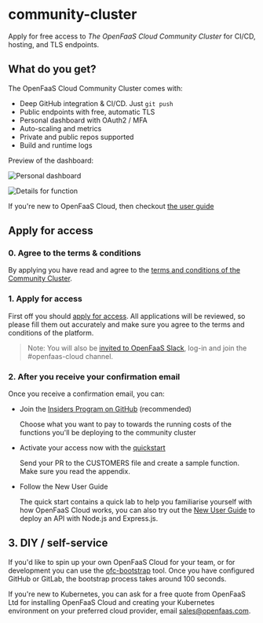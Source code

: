 # community-cluster

Apply for free access to *The OpenFaaS Cloud Community Cluster* for CI/CD, hosting, and TLS endpoints.

## What do you get?

The OpenFaaS Cloud Community Cluster comes with:

* Deep GitHub integration & CI/CD. Just `git push`
* Public endpoints with free, automatic TLS
* Personal dashboard with OAuth2 / MFA
* Auto-scaling and metrics
* Private and public repos supported
* Build and runtime logs

Preview of the dashboard:

![Personal dashboard](https://www.openfaas.com/images/openfaas-cloud-gitlab/dashboard.png)

![Details for function](https://www.openfaas.com/images/openfaas-cloud-gitlab/details.png)

If you're new to OpenFaaS Cloud, then checkout [the user guide](https://docs.openfaas.com/openfaas-cloud/user-guide/)

## Apply for access

### 0. Agree to the terms & conditions

By applying you have read and agree to the [terms and conditions of the Community Cluster](https://github.com/openfaas/openfaas-cloud/blob/master/PRIVACY.md).

### 1. Apply for access

First off you should [apply for access](https://forms.gle/8e6ZXJKMcDHpV6Xu6). All applications will be reviewed, so please fill them out accurately and make sure you agree to the terms and conditions of the platform.

> Note: You will also be [invited to OpenFaaS Slack](https://docs.openfaas.com/community/), log-in and join the #openfaas-cloud channel.

### 2. After you receive your confirmation email

Once you receive a confirmation email, you can:

* Join the [Insiders Program on GitHub](https://insiders.openfaas.io/) (recommended)

    Choose what you want to pay to towards the running costs of the functions you'll be deploying to the community cluster

* Activate your access now with the [quickstart](./docs/)

    Send your PR to the CUSTOMERS file and create a sample function. Make sure you read the appendix.

* Follow the New User Guide

    The quick start contains a quick lab to help you familiarise yourself with how OpenFaaS Cloud works, you can also try out the [New User Guide](https://docs.openfaas.com/openfaas-cloud/user-guide/) to deploy an API with Node.js and Express.js.

## 3. DIY / self-service

If you'd like to spin up your own OpenFaaS Cloud for your team, or for development you can use the [ofc-bootstrap](https://github.com/openfaas-incubator/ofc-bootstrap) tool. Once you have configured GitHub or GitLab, the bootstrap process takes around 100 seconds.

If you're new to Kubernetes, you can ask for a free quote from OpenFaaS Ltd for installing OpenFaaS Cloud and creating your Kubernetes environment on your preferred cloud provider, email [sales@openfaas.com](mailto:sales@openfaas.com).
